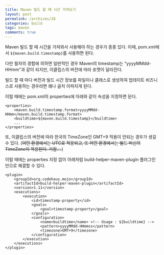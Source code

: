 ```yaml
---
title: Maven 빌드 할 때 시간 가져오기
layout: post
permalink: /archives/18
categories: build
tags: maven
comments: true
---
```

Maven 빌드 할 때 시간을 가져와서 사용해야 하는 경우가 종종 있다. 이때, pom.xml에서 `${maven.build.timestamp}`를 사용하면 된다.

다만 필자의 경험에 의하면 일반적인 경우 Maven의 timestamp는 "yyyyMMdd-HHmm"과 같이 되지만, 이클립스의 버전에 따라 포맷이 달라진다.

빌드 할 때 마다 버전과 빌드 시간 정보를 파일이나 클래스로 생성하여 업데이트 비즈니스로 사용하는 경우라면 꽤나 골치 아파지게 된다.

이럴 때에는 pom.xml의 properties에 아래와 같이 속성을 지정하면 된다.

```
<properties>
    <maven.build.timestamp.format>yyyyMMdd-HHmm</maven.build.timestamp.format>
    <buildtime>${maven.build.timestamp}</buildtime>
    ...
</properties>
```

또, 이클립스의 버전에 따라 한국의 TimeZone인 GMT+9 적용이 안되는 경우가 생길 수 있다. (~~어떤 환경에서는 UTC로 적용되고, 또 어떤 환경에서는 빌드 머신의 TimeZone이 적용된다. 거참....~~)

이럴 때에는 properties 지정 없이 아래처럼 build-helper-maven-plugin 플러그인만으로 해결할 수 있다.

```
<plugin>
    <groupId>org.codehaus.mojo</groupId>
    <artifactId>build-helper-maven-plugin</artifactId>
    <version>1.11</version>
    <executions>
        <execution>
            <id>timestamp-property</id>
            <goals>
                <goal>timestamp-property</goal>
            </goals>
            <configuration>
                <name>buildtime</name> <!-- Usage : ${buildtime} -->
                <pattern>yyyyMMdd-HHmmss</pattern>
                <timezone>GMT+9</timezone>
            </configuration>
        </execution>
    </executions>
</plugin>
```
